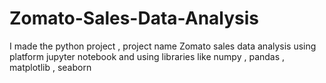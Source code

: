 # Zomato-Sales-Data-Analysis
I made the python project , project name Zomato sales data analysis using platform jupyter notebook and using libraries like numpy , pandas , matplotlib , seaborn 
